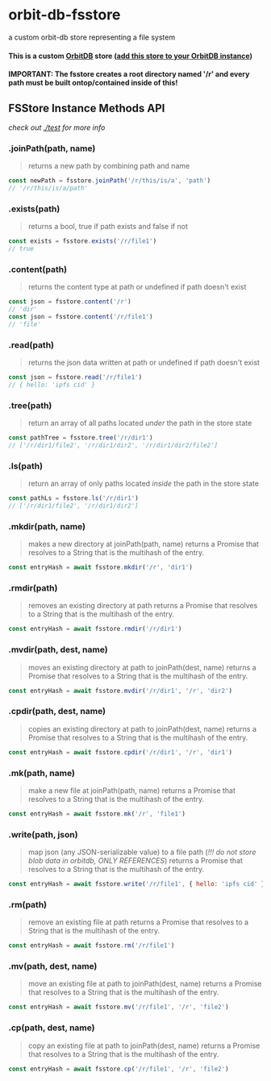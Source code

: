 # orbit-db-fsstore
a custom orbit-db store representing a file system

#### This is a custom [OrbitDB](https://github.com/orbitdb/orbit-db/) store ([add this store to your OrbitDB instance](https://github.com/tabcat/orbit-db-fsstore))

#### IMPORTANT: The fsstore creates a root directory named '/r' and every path must be built ontop/contained inside of this!

## FSStore Instance Methods API
*check out [./test](./test) for more info*
### .joinPath(path, name)
> returns a new path by combining path and name
```js
const newPath = fsstore.joinPath('/r/this/is/a', 'path')
// '/r/this/is/a/path'
```
### .exists(path)
> returns a bool, true if path exists and false if not
```js
const exists = fsstore.exists('/r/file1')
// true
```
### .content(path)
> returns the content type at path or undefined if path doesn't exist
```js
const json = fsstore.content('/r')
// 'dir'
const json = fsstore.content('/r/file1')
// 'file'
```
### .read(path)
> returns the json data written at path or undefined if path doesn't exist
```js
const json = fsstore.read('/r/file1')
// { hello: 'ipfs cid' }
```
### .tree(path)
> return an array of all paths located *under* the path in the store state
```js
const pathTree = fsstore.tree('/r/dir1')
// ['/r/dir1/file2', '/r/dir1/dir2', '/r/dir1/dir2/file2']
```
### .ls(path)
> return an array of only paths located *inside* the path in the store state
```js
const pathLs = fsstore.ls('/r/dir1')
// ['/r/dir1/file2', '/r/dir1/dir2']
```
### .mkdir(path, name)
> makes a new directory at joinPath(path, name)
> returns a Promise that resolves to a String that is the multihash of the entry.
```js
const entryHash = await fsstore.mkdir('/r', 'dir1')
```
### .rmdir(path)
> removes an existing directory at path
> returns a Promise that resolves to a String that is the multihash of the entry.
```js
const entryHash = await fsstore.rmdir('/r/dir1')
```
### .mvdir(path, dest, name)
> moves an existing directory at path to joinPath(dest, name)
> returns a Promise that resolves to a String that is the multihash of the entry.
```js
const entryHash = await fsstore.mvdir('/r/dir1', '/r', 'dir2')
```
### .cpdir(path, dest, name)
> copies an existing directory at path to joinPath(dest, name)
> returns a Promise that resolves to a String that is the multihash of the entry.
```js
const entryHash = await fsstore.cpdir('/r/dir1', '/r', 'dir1')
```
### .mk(path, name)
> make a new file at joinPath(path, name)
> returns a Promise that resolves to a String that is the multihash of the entry.
```js
const entryHash = await fsstore.mk('/r', 'file1')
```
### .write(path, json)
> map json (any JSON-serializable value) to a file path (*!!! do not store blob data in orbitdb, ONLY REFERENCES*)
> returns a Promise that resolves to a String that is the multihash of the entry.
```js
const entryHash = await fsstore.write('/r/file1', { hello: 'ipfs cid' })
```
### .rm(path)
> remove an existing file at path
> returns a Promise that resolves to a String that is the multihash of the entry.
```js
const entryHash = await fsstore.rm('/r/file1')
```
### .mv(path, dest, name)
> move an existing file at path to joinPath(dest, name)
> returns a Promise that resolves to a String that is the multihash of the entry.
```js
const entryHash = await fsstore.mv('/r/file1', '/r', 'file2')
```
### .cp(path, dest, name)
> copy an existing file at path to joinPath(dest, name)
> returns a Promise that resolves to a String that is the multihash of the entry.
```js
const entryHash = await fsstore.cp('/r/file1', '/r', 'file2')
```
